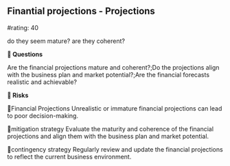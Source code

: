 

## Finantial projections - Projections

#rating: 40


do they seem mature?  are they coherent?

**💭 Questions**

Are the financial projections mature and coherent?;Do the projections align with the business plan and market potential?;Are the financial forecasts realistic and achievable?

**🚨 Risks**

🚨Financial Projections
Unrealistic or immature financial projections can lead to poor decision-making.

🚨mitigation strategy
Evaluate the maturity and coherence of the financial projections and align them with the business plan and market potential.

🚨contingency strategy
Regularly review and update the financial projections to reflect the current business environment.




